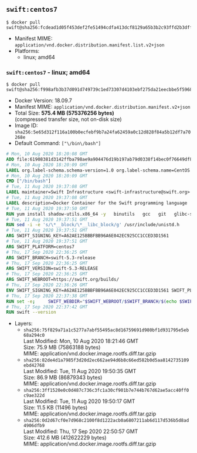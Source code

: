 ## `swift:centos7`

```console
$ docker pull swift@sha256:fcdead1d05f453def2fe51494cdfa413dcf8129a65b3b2c93ffd2b3dff66a8b5
```

-	Manifest MIME: `application/vnd.docker.distribution.manifest.list.v2+json`
-	Platforms:
	-	linux; amd64

### `swift:centos7` - linux; amd64

```console
$ docker pull swift@sha256:f998afb3b37d091d749739c1ed73307d4103ebf275da21eecbbe5f596890797d
```

-	Docker Version: 18.09.7
-	Manifest MIME: `application/vnd.docker.distribution.manifest.v2+json`
-	Total Size: **575.4 MB (575376256 bytes)**  
	(compressed transfer size, not on-disk size)
-	Image ID: `sha256:5e65d312f116a100b0ecfebf9b7a24fa62459a0c12d828f84a5b12df7a70268e`
-	Default Command: `["\/bin\/bash"]`

```dockerfile
# Mon, 10 Aug 2020 18:20:08 GMT
ADD file:61908381d3142ffba798ae9a904476d19b197ab79d0338f14bec0f76649df8d4 in / 
# Mon, 10 Aug 2020 18:20:09 GMT
LABEL org.label-schema.schema-version=1.0 org.label-schema.name=CentOS Base Image org.label-schema.vendor=CentOS org.label-schema.license=GPLv2 org.label-schema.build-date=20200809 org.opencontainers.image.title=CentOS Base Image org.opencontainers.image.vendor=CentOS org.opencontainers.image.licenses=GPL-2.0-only org.opencontainers.image.created=2020-08-09 00:00:00+01:00
# Mon, 10 Aug 2020 18:20:09 GMT
CMD ["/bin/bash"]
# Tue, 11 Aug 2020 19:37:08 GMT
LABEL maintainer=Swift Infrastructure <swift-infrastructure@swift.org>
# Tue, 11 Aug 2020 19:37:08 GMT
LABEL description=Docker Container for the Swift programming language
# Tue, 11 Aug 2020 19:37:50 GMT
RUN yum install shadow-utils.x86_64 -y   binutils   gcc   git   glibc-static   libbsd-devel   libedit   libedit-devel   libicu-devel   libstdc++-static   pkg-config   python2   sqlite   zlib-devel
# Tue, 11 Aug 2020 19:37:51 GMT
RUN sed -i -e 's/\*__block/\*__libc_block/g' /usr/include/unistd.h
# Tue, 11 Aug 2020 19:37:51 GMT
ARG SWIFT_SIGNING_KEY=A62AE125BBBFBB96A6E042EC925CC1CCED3D1561
# Tue, 11 Aug 2020 19:37:51 GMT
ARG SWIFT_PLATFORM=centos7
# Thu, 17 Sep 2020 22:36:25 GMT
ARG SWIFT_BRANCH=swift-5.3-release
# Thu, 17 Sep 2020 22:36:25 GMT
ARG SWIFT_VERSION=swift-5.3-RELEASE
# Thu, 17 Sep 2020 22:36:25 GMT
ARG SWIFT_WEBROOT=https://swift.org/builds/
# Thu, 17 Sep 2020 22:36:26 GMT
ENV SWIFT_SIGNING_KEY=A62AE125BBBFBB96A6E042EC925CC1CCED3D1561 SWIFT_PLATFORM=centos7 SWIFT_BRANCH=swift-5.3-release SWIFT_VERSION=swift-5.3-RELEASE SWIFT_WEBROOT=https://swift.org/builds/
# Thu, 17 Sep 2020 22:37:38 GMT
RUN set -e;     SWIFT_WEBDIR="$SWIFT_WEBROOT/$SWIFT_BRANCH/$(echo $SWIFT_PLATFORM | tr -d .)/"     && SWIFT_BIN_URL="$SWIFT_WEBDIR/$SWIFT_VERSION/$SWIFT_VERSION-$SWIFT_PLATFORM.tar.gz"     && SWIFT_SIG_URL="$SWIFT_BIN_URL.sig"     && export GNUPGHOME="$(mktemp -d)"     && curl -fsSL "$SWIFT_BIN_URL" -o swift.tar.gz "$SWIFT_SIG_URL" -o swift.tar.gz.sig     && gpg --batch --quiet --keyserver ha.pool.sks-keyservers.net --recv-keys "$SWIFT_SIGNING_KEY"     && gpg --batch --verify swift.tar.gz.sig swift.tar.gz     && tar -xzf swift.tar.gz --directory / --strip-components=1     && chmod -R o+r /usr/lib/swift     && rm -rf "$GNUPGHOME" swift.tar.gz.sig swift.tar.gz
# Thu, 17 Sep 2020 22:37:42 GMT
RUN swift --version
```

-	Layers:
	-	`sha256:75f829a71a1c5277a7abf55495ac8d16759691d980bf1d931795e5eb68a294c0`  
		Last Modified: Mon, 10 Aug 2020 18:21:46 GMT  
		Size: 75.9 MB (75863188 bytes)  
		MIME: application/vnd.docker.image.rootfs.diff.tar.gzip
	-	`sha256:82de4d1a7985f3d20d2ec662ae94d6b8c66ed582b0d5aa8142735109ebd42768`  
		Last Modified: Tue, 11 Aug 2020 19:50:35 GMT  
		Size: 86.9 MB (86879343 bytes)  
		MIME: application/vnd.docker.image.rootfs.diff.tar.gzip
	-	`sha256:3ff1520e0c0d487c736c3fc1a30cf901b7e744b767d62ae5acc40ff0c9ae322d`  
		Last Modified: Tue, 11 Aug 2020 19:50:17 GMT  
		Size: 11.5 KB (11496 bytes)  
		MIME: application/vnd.docker.image.rootfs.diff.tar.gzip
	-	`sha256:0d2d67cf0e7d968c2100f8d1222acb0a6807211ab6d117d536b5d8ad4906dfb9`  
		Last Modified: Thu, 17 Sep 2020 22:50:57 GMT  
		Size: 412.6 MB (412622229 bytes)  
		MIME: application/vnd.docker.image.rootfs.diff.tar.gzip
